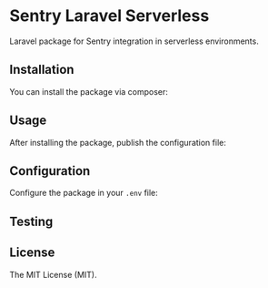 # Sentry Laravel Serverless

Laravel package for Sentry integration in serverless environments.

## Installation

You can install the package via composer:

## Usage

After installing the package, publish the configuration file:

## Configuration

Configure the package in your `.env` file:

## Testing

## License

The MIT License (MIT).
